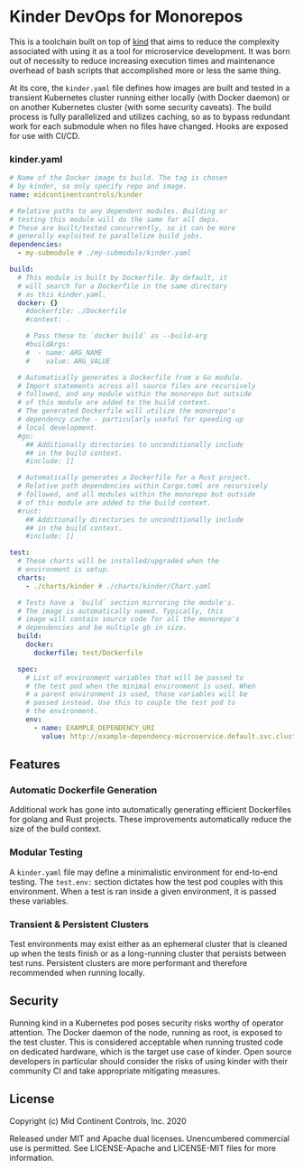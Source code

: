 # Kinder DevOps for Monorepos

This is a toolchain built on top of [kind](https://github.com/kubernetes-sigs/kind) that aims to reduce the complexity associated with using it as a tool for microservice development. It was born out of necessity to reduce increasing execution times and maintenance overhead of bash scripts that accomplished more or less the same thing.

At its core, the `kinder.yaml` file defines how images are built and tested in a transient Kubernetes cluster running either locally (with Docker daemon) or on another Kubernetes cluster (with some security caveats). The build process is fully parallelized and utilizes caching, so as to bypass redundant work for each submodule when no files have changed. Hooks are exposed for use with CI/CD.

### kinder.yaml
```yaml
# Name of the Docker image to build. The tag is chosen
# by kinder, so only specify repo and image.
name: midcontinentcontrols/kinder

# Relative paths to any dependent modules. Building or
# testing this module will do the same for all deps.
# These are built/tested concurrently, so it can be more
# generally exploited to parallelize build jobs.
dependencies:
  - my-submodule # ./my-submodule/kinder.yaml

build:
  # This module is built by Dockerfile. By default, it
  # will search for a Dockerfile in the same directory
  # as this kinder.yaml.
  docker: {}
    #dockerfile: ./Dockerfile
    #context: .

    # Pass these to `docker build` as --build-arg 
    #buildArgs:
    #  - name: ARG_NAME
    #    value: ARG_VALUE

  # Automatically generates a Dockerfile from a Go module.
  # Import statements across all source files are recursively
  # followed, and any module within the monorepo but outside
  # of this module are added to the build context.
  # The generated Dockerfile will utilize the monorepo's
  # dependency cache - particularly useful for speeding up
  # local development.
  #go:
    ## Additionally directories to unconditionally include
    ## in the build context.
    #include: []

  # Automatically generates a Dockerfile for a Rust project.
  # Relative path dependencies within Cargo.toml are recursively
  # followed, and all modules within the monorepo but outside
  # of this module are added to the build context.
  #rust:
    ## Additionally directories to unconditionally include
    ## in the build context.
    #include: []

test:
  # These charts will be installed/upgraded when the
  # environment is setup.
  charts:
    - ./charts/kinder # ./charts/kinder/Chart.yaml

  # Tests have a `build` section mirroring the module's.
  # The image is automatically named. Typically, this
  # image will contain source code for all the monorepo's
  # dependencies and be multiple gb in size. 
  build:
    docker:
      dockerfile: test/Dockerfile

  spec:
    # List of environment variables that will be passed to
    # the test pod when the minimal environment is used. When
    # a parent environment is used, those variables will be
    # passed instead. Use this to couple the test pod to
    # the environment.
    env:
      - name: EXAMPLE_DEPENDENCY_URI
        value: http://example-dependency-microservice.default.svc.cluster.local:5000
```

## Features

### Automatic Dockerfile Generation
Additional work has gone into automatically generating efficient Dockerfiles for golang and Rust projects. These improvements automatically reduce the size of the build context.

### Modular Testing
A `kinder.yaml` file may define a minimalistic environment for end-to-end testing. The `test.env:` section dictates how the test pod couples with this environment. When a test is ran inside a given environment, it is passed these variables.

### Transient & Persistent Clusters
Test environments may exist either as an ephemeral cluster that is cleaned up when the tests finish or as a long-running cluster that persists between test runs. Persistent clusters are more performant and therefore recommended when running locally.

## Security
Running kind in a Kubernetes pod poses security risks worthy of operator attention. The Docker daemon of the node, running as root, is exposed to the test cluster. This is considered acceptable when running trusted code on dedicated hardware, which is the target use case of kinder. Open source developers in particular should consider the risks of using kinder with their community CI and take appropriate mitigating measures. 

## License
Copyright (c) Mid Continent Controls, Inc. 2020

Released under MIT and Apache dual licenses. Unencumbered commercial use is permitted. See LICENSE-Apache and LICENSE-MIT files for more information.
